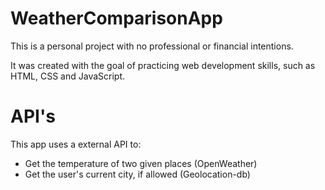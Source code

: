# WeatherComparisonApp 
This is a personal project with no professional or financial intentions. 

It was created with the goal of practicing web development skills, such as HTML, CSS and JavaScript. 

# API's 
This app uses a external API to: 
- Get the temperature of two given places (OpenWeather)
- Get the user's current city, if allowed (Geolocation-db)